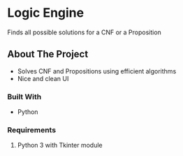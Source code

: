 # Logic Engine
Finds all possible solutions for a CNF or a Proposition


<!-- ABOUT THE PROJECT -->
## About The Project
* Solves CNF and Propositions using efficient algorithms
* Nice and clean UI

### Built With

* Python

### Requirements

1. Python 3 with Tkinter module
